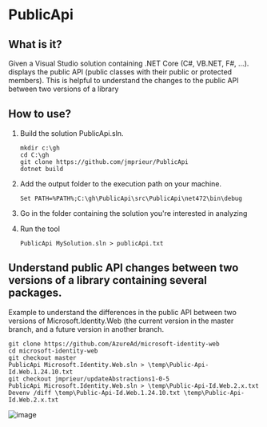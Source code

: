 # PublicApi

## What is it?
Given a Visual Studio solution containing .NET Core (C#, VB.NET, F#, ...). displays the public API (public classes with their public or protected members). This is helpful to understand the changes to the public API between two versions of a library 

## How to use?

1. Build the solution PublicApi.sln.

   ```Shell
   mkdir c:\gh
   cd C:\gh
   git clone https://github.com/jmprieur/PublicApi
   dotnet build
   ```
2. Add the output folder to the execution path on your machine.

   ```Shell
   Set PATH=%PATH%;C:\gh\PublicApi\src\PublicApi\net472\bin\debug
   ```
   
3. Go in the folder containing the solution you're interested in analyzing

4. Run the tool

   ```Shell
   PublicApi MySolution.sln > publicApi.txt
   ```

## Understand public API changes between two versions of a library containing several packages.

Example to understand the differences in the public API between two versions of Microsoft.Identity.Web (the current version in the master branch, and a future version in another branch.

```Shell
git clone https://github.com/AzureAd/microsoft-identity-web
cd microsoft-identity-web
git checkout master
PublicApi Microsoft.Identity.Web.sln > \temp\Public-Api-Id.Web.1.24.10.txt
git checkout jmprieur/updateAbstractions1-0-5
PublicApi Microsoft.Identity.Web.sln > \temp\Public-Api-Id.Web.2.x.txt
Devenv /diff \temp\Public-Api-Id.Web.1.24.10.txt \temp\Public-Api-Id.Web.2.x.txt 
```

![image](https://user-images.githubusercontent.com/13203188/206930964-9a91361b-f2b0-4644-9bdf-be922c21bd39.png)

